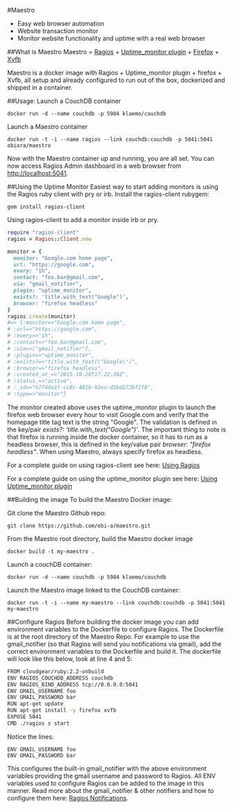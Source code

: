 #Maestro

* Easy web browser automation
* Website transaction monitor
* Monitor website functionality and uptime with a real web browser

##What is Maestro
Maestro = [Ragios](https://github.com/obi-a/ragios) + [Uptime_monitor plugin](https://github.com/obi-a/uptime_monitor) + [Firefox](https://en.wikipedia.org/wiki/Firefox) + [Xvfb](https://en.wikipedia.org/wiki/Xvfb)

Maestro is a docker image with Ragios + Uptime_monitor plugin + firefox + Xvfb, all setup and already configured to run out of the box, dockerized and shipped in a container.

##Usage:
Launch a CouchDB container
```
docker run -d --name couchdb -p 5984 klaemo/couchdb
```
Launch a Maestro container
```
docker run -t -i --name ragios --link couchdb:couchdb -p 5041:5041 obiora/maestro
```

Now with the Maestro container up and running, you are all set. You can now access Ragios Admin dashboard in a web browser from [http://localhost:5041](http://localhost:5041).

##Using the Uptime Monitor
Easiest way to start adding monitors is using the Ragios ruby client with pry or irb.
Install the ragios-client rubygem:
```
gem install ragios-client
```
Using ragios-client to add a monitor inside irb or pry.
```ruby
require "ragios-client"
ragios = Ragios::Client.new

monitor = {
  monitor: "Google.com home page",
  url: "https://google.com",
  every: "1h",
  contact: "foo.bar@gmail.com",
  via: "gmail_notifier",
  plugin: "uptime_monitor",
  exists?: 'title.with_text("Google")',
  browser: "firefox headless"
}
ragios.create(monitor)
#=> {:monitor=>"Google.com home page",
# :url=>"https://google.com",
# :every=>"1h",
# :contact=>"foo.bar@gmail.com",
# :via=>["gmail_notifier"],
# :plugin=>"uptime_monitor",
# :exists?=>"title.with_text(\"Google\")",
# :browser=>"firefox headless",
# :created_at_=>"2015-10-20T17:22:38Z",
# :status_=>"active",
# :_id=>"e774da1f-cc8c-481b-92ea-d1bd272bf1f8",
# :type=>"monitor"}
```
The monitor created above uses the uptime_monitor plugin to launch the firefox web browser every hour to visit Google.com and verify that the homepage title tag text is the string "Google". The validation is defined in the key/pair *exists?: 'title.with_text("Google")'*. The important thing to note is that firefox is running inside the docker container, so it has to run as a headless browser, this is defined in the key/value pair *browser: "firefox headless"*. When using Maestro, always specify firefox as headless.

For a complete guide on using ragios-client see here: [Using Ragios](http://www.whisperservers.com/ragios/ragios-saint-ruby/using-ragios/)

For a complete guide on using the uptime_monitor plugin see here: [Using Uptime_monitor plugin](https://github.com/obi-a/uptime_monitor/blob/master/README.md#usage)

##Building the image
To build the Maestro Docker image:

Git clone the Maestro Github repo:
```
git clone https://github.com/obi-a/maestro.git
```
From the Maestro root directory, build the Maestro docker image
```
docker build -t my-maestro .
```
Launch a couchDB container:
```
docker run -d --name couchdb -p 5984 klaemo/couchdb
```
Launch the Maestro image linked to the CouchDB container:
```
docker run -t -i --name my-maestro --link couchdb:couchdb -p 5041:5041 my-maestro
```

##Configure Ragios
Before building the docker image you can add environment variables to the Dockerfile to configure Ragios. The Dockerfile is at the root directory of the Maestro Repo. For example to use the gmail_notifier (so that Ragios will send you notifications via gmail), add the correct environment variables to the Dockerfile and build it. The dockerfile will look like this below, look at line 4 and 5:
```bash
FROM cloudgear/ruby:2.2-onbuild
ENV RAGIOS_COUCHDB_ADDRESS couchdb
ENV RAGIOS_BIND_ADDRESS tcp://0.0.0.0:5041
ENV GMAIL_USERNAME foo
ENV GMAIL_PASSWORD bar
RUN apt-get update
RUN apt-get install -y firefox xvfb
EXPOSE 5041
CMD ./ragios s start
```
Notice the lines:
```
ENV GMAIL_USERNAME foo
ENV GMAIL_PASSWORD bar
```
This configures the built-in gmail_notifier with the above environment variables providing the gmail username and password to Ragios. All ENV variables used to configure Ragios can be added to the image in this manner. Read more about the gmail_notifier & other notifiers and how to configure them here: [Ragios Notifications](http://www.whisperservers.com/ragios/ragios-saint-ruby/notifications/).
